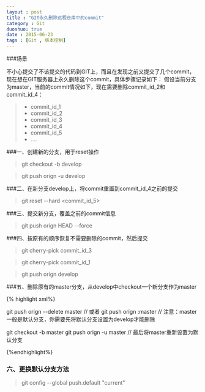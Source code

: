 ```yaml
---
layout : post
title : "GIT永久删除远程仓库中的commit"
category : Git
duoshuo: true
date : 2015-06-23
tags : [Git , 版本控制]
---
```


###场景

不小心提交了不该提交的代码到GIT上，而且在发现之前又提交了几个commit，现在想在GIT服务器上永久删除这个commit，具体步骤记录如下：
假设当前分支为master，当前的commit情况如下，现在需要删除commit_id_2和commit_id_4：

> * commit_id_1
> * commit_id_2
> * commit_id_3
> * commit_id_4
> * commit_id_5
> * ....

<!-- more -->


###一、创建新的分支，用于reset操作

>  git checkout -b develop

>  git push orign -u develop

###二、在新分支develop上，将commit重置到commit_id_4之前的提交

> git reset --hard <commit_id_5>

###三、提交新分支，覆盖之前的commit信息

> git push orign HEAD --force

###四、按原有的顺序恢复不需要删除的commit，然后提交

> git cherry-pick commit_id_3

> git cherry-pick commit_id_1

> git push orign develop

###五、删除原有的master分支，从develop中checkout一个新分支作为master

{% highlight xml%}

git push orign --delete master
// 或者 git push orign :master
// 注意：master一般是默认分支，你需要先将默认分支设置为develop才能删除
 
git checkout -b master
git push orign -u master
// 最后将master重新设置为默认分支

{%endhighlight%}

### 六、更换默认分支方法

> git config --global push.default "current"